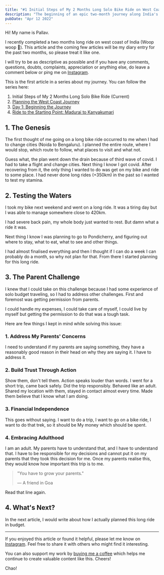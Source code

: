 ```yaml
---
title: "#1 Initial Steps of My 2 Months Long Solo Bike Ride on West Coast of India"
description: "The beginning of an epic two-month journey along India's west coast - from planning and preparation to convincing parents and taking the first steps towards adventure."
pubDate: "Apr 12 2022"
---
```



Hi! My name is Pallav.

I recently completed a two months long ride on west coast of India (Woop woop 🥳). This article and the coming few articles will be my diary entry for the past two months, so please treat it like one.

I will try to be as descriptive as possible and if you have any comments, questions, doubts, complaints, appreciation or anything else, do leave a comment below or ping me on [Instagram](https://instagram.com).

This is the first article in a series about my journey. You can follow the series here:
1. Initial Steps of My 2 Months Long Solo Bike Ride (Current)
2. [Planning the West Coast Journey](/blog/planning-west-coast-journey)
3. [Day 1: Beginning the Journey](/blog/day-1-beginning-the-journey)
4. [Ride to the Starting Point: Madurai to Kanyakumari](/blog/ride-to-starting-point)

## 1. The Genesis

The first thought of me going on a long bike ride occurred to me when I had to change cities (Noida to Bengaluru). I planned the entire route, where I would stop, which route to follow, what places to visit and what not.

Guess what, the plan went down the drain because of third wave of covid. I had to take a flight and change cities. Next thing I know I got covid. After recovering from it, the only thing I wanted to do was get on my bike and ride to some place. I had never done long rides (+350km) in the past so I wanted to test my stamina.

## 2. Testing the Waters

I took my bike next weekend and went on a long ride. It was a tiring day but I was able to manage somewhere close to 420km.

I had severe back pain, my whole body just wanted to rest. But damn what a ride it was.

Next thing I know I was planning to go to Pondicherry, and figuring out where to stay, what to eat, what to see and other things.

I had almost finalised everything and then I thought if I can do a week I can probably do a month, so why not plan for that. From there I started planning for this long ride.

## 3. The Parent Challenge

I knew that I could take on this challenge because I had some experience of solo budget traveling, so I had to address other challenges. First and foremost was getting permission from parents.

I could handle my expenses, I could take care of myself, I could live by myself but getting the permission to do that was a tough task.

Here are few things I kept in mind while solving this issue:

### 1. Address My Parents' Concerns

I need to understand if my parents are saying something, they have a reasonably good reason in their head on why they are saying it. I have to address it.

### 2. Build Trust Through Action

Show them, don't tell them. Action speaks louder than words. I went for a short trip, came back safely. Did the trip responsibly. Behaved like an adult. Shared my location with them, stayed in contact almost every time. Made them believe that I know what I am doing.

### 3. Financial Independence

This goes without saying. I want to do a trip, I want to go on a bike ride, I want to do that trek, so it should be My money which should be spent.

### 4. Embracing Adulthood

I am an adult. My parents have to understand that, and I have to understand that. I have to be responsible for my decisions and cannot put it on my parents that they took this decision for me. Once my parents realise this, they would know how important this trip is to me.

> "You have to grow your parents."
> 
> — A friend in Goa

Read that line again.

## 4. What's Next?

In the next article, I would write about how I actually planned this long ride in budget.

---

If you enjoyed this article or found it helpful, please let me know on [Instagram](https://www.instagram.com/pallav_jha26/). Feel free to share it with others who might find it interesting.

You can also support my work by [buying me a coffee](https://buymeacoffee.com/pallavjha) which helps me continue to create valuable content like this. Cheers!


Chao!